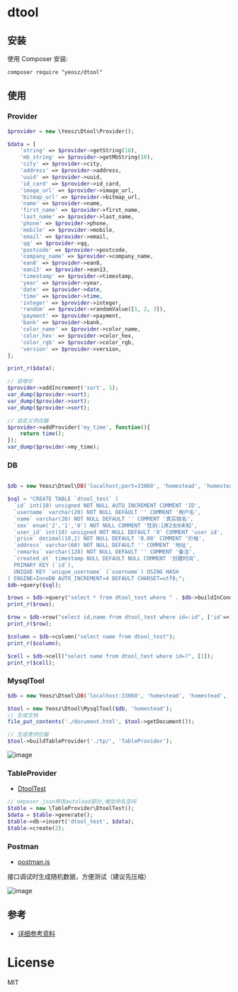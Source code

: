dtool
======

## 安装

使用 Composer 安装:

```
composer require "yeosz/dtool"
```

## 使用

### Provider

```php
$provider = new \Yeosz\Dtool\Provider();

$data = [
    'string' => $provider->getString(10),
    'mb_string' => $provider->getMbString(10),
    'city' => $provider->city,
    'address' => $provider->address,
    'uuid' => $provider->uuid,
    'id_card' => $provider->id_card,
    'image_url' => $provider->image_url,
    'bitmap_url' => $provider->bitmap_url,
    'name' => $provider->name,
    'first_name' => $provider->first_name,
    'last_name' => $provider->last_name,
    'phone' => $provider->phone,
    'mobile' => $provider->mobile,
    'email' => $provider->email,
    'qq' => $provider->qq,
    'postcode' => $provider->postcode,
    'company_name' => $provider->company_name,
    'ean8' => $provider->ean8,
    'ean13' => $provider->ean13,
    'timestamp' => $provider->timestamp,
    'year' => $provider->year,
    'date' => $provider->date,
    'time' => $provider->time,
    'integer' => $provider->integer,
    'random' => $provider->randomValue([1, 2, 3]),
    'payment' => $provider->payment,
    'bank' => $provider->bank,
    'color_name' => $provider->color_name,
    'color_hex' => $provider->color_hex,
    'color_rgb' => $provider->color_rgb,
    'version' => $provider->version,   
];

print_r($data);

// 自增长
$provider->addIncrement('sort', 1);
var_dump($provider->sort);
var_dump($provider->sort);
var_dump($provider->sort);

// 自定义供应器
$provider->addProvider('my_time', function(){
    return time();
});
var_dump($provider->my_time);
```

### DB

```php

$db = new Yeosz\Dtool\DB('localhost;port=33060', 'homestead', 'homestead', 'secret');

$sql = "CREATE TABLE `dtool_test` (
  `id` int(10) unsigned NOT NULL AUTO_INCREMENT COMMENT 'ID',
  `username` varchar(20) NOT NULL DEFAULT '' COMMENT '用户名',
  `name` varchar(20) NOT NULL DEFAULT '' COMMENT '真实姓名',
  `sex` enum('2','1','0') NOT NULL COMMENT '性别:1男2女0未知',
  `user_id` int(10) unsigned NOT NULL DEFAULT '0' COMMENT 'user id',
  `price` decimal(10,2) NOT NULL DEFAULT '0.00' COMMENT '价格',
  `address` varchar(60) NOT NULL DEFAULT '' COMMENT '地址',
  `remarks` varchar(128) NOT NULL DEFAULT '' COMMENT '备注',
  `created_at` timestamp NULL DEFAULT NULL COMMENT '创建时间',
  PRIMARY KEY (`id`),
  UNIQUE KEY `unique_username` (`username`) USING HASH
) ENGINE=InnoDB AUTO_INCREMENT=4 DEFAULT CHARSET=utf8;";
$db->query($sql);

$rows = $db->query("select * from dtool_test where " . $db->buildInCondition('id', [1,2,3,4], true) . " order by id desc");
print_r($rows);

$row = $db->row("select id,name from dtool_test where id=:id", ['id'=>1]);
print_r($row);

$column = $db->column("select name from dtool_test");
print_r($column);

$cell = $db->cell("select name from dtool_test where id=?", [1]);
print_r($cell);
```

### MysqlTool

```php
$db = new Yeosz\Dtool\DB('localhost:33060', 'homestead', 'homestead', 'secret');

$tool = new Yeosz\Dtool\MysqlTool($db, 'homestead');
// 生成文档
file_put_contents('./document.html', $tool->getDocument());

// 生成表供应器
$tool->buildTableProvider('./tp/', 'TableProvider');
```

![image](https://raw.githubusercontent.com/yeosz/dtool/master/examples/doc.png)

### TableProvider

- [DtoolTest](https://github.com/yeosz/dtool/blob/master/examples/tp/DtoolTest.php)

```php
// omposer.json修改autoload部分,增加命名空间
$table = new \TableProvider\DtoolTest();
$data = $table->generate();
$table->db->insert('dtool_test', $data);
$table->create(2);
```

### Postman

- [postman.js](https://github.com/yeosz/dtool/blob/master/src/resources/postman.js)

接口调试时生成随机数据，方便测试（建议先压缩）

![image](https://raw.githubusercontent.com/yeosz/dtool/master/examples/postman.png)

## 参考

- [详细参考资料](https://github.com/yeosz/dtool/tree/master/src/resources)

# License

MIT
